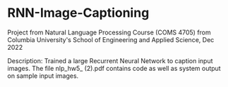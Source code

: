 # RNN-Image-Captioning
Project from Natural Language Processing Course (COMS 4705) from Columbia University's School of Engineering and Applied Science, Dec 2022

Description:
Trained a large Recurrent Neural Network to caption input images. The file nlp_hw5_ (2).pdf contains code as well as system output on sample input images.

